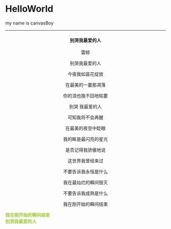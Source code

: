 # HelloWorld
my name is canvasBoy
***
#### <center>别哭我最爱的人
<center>雷婷  

别哭我最爱的人  

今夜我如昙花绽放  

在最美的一霎那凋落  

你的泪也挽不回地枯萎  

别哭 我最爱的人  

可知我将不会再醒  

在最美的夜空中眨眼  

我的眸是最闪亮的星光  

是否记得我骄傲地说  

这世界我曾经来过  

不要告诉我永恒是什么  

我在最灿烂的瞬间毁灭  

不要告诉我成熟是什么  

我在刚开始的瞬间结束

<div style="float:left;width:150px;color:yellowgreen;text-align:left;font-weight:bold;">
我在刚开始的瞬间结束别哭我最爱的人
</div>